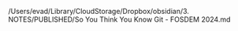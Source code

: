 /Users/evad/Library/CloudStorage/Dropbox/obsidian/3. NOTES/PUBLISHED/So You Think You Know Git - FOSDEM 2024.md